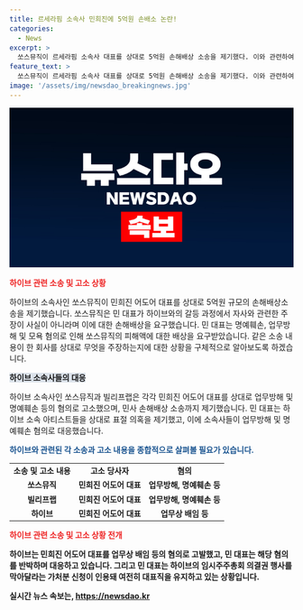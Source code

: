 ```yaml
---
title: 르세라핌 소속사 민희진에 5억원 손배소 논란!
categories:
  - News
excerpt: >
  쏘스뮤직이 르세라핌 소속사 대표를 상대로 5억원 손해배상 소송을 제기했다. 이와 관련하여 쏘스뮤직은 모회사 하이브와의 갈등으로 명예훼손 및 업무방해로 인한 피해를 주장하고 있다. 민희진 대표는 하이브와의 갈등에서 뉴진스(하이브의 걸그룹) 데뷔 약속을 어겼다며 이를 주장했고, 르세라핌 멤버들을 방치했다고 주장했다. 이에 하이브 레이블 빌리프랩 역시 표절 의혹을 이유로 소송을 진행하고 있다.
feature_text: >
  쏘스뮤직이 르세라핌 소속사 대표를 상대로 5억원 손해배상 소송을 제기했다. 이와 관련하여 쏘스뮤직은 모회사 하이브와의 갈등으로 명예훼손 및 업무방해로 인한 피해를 주장하고 있다. 민희진 대표는 하이브와의 갈등에서 뉴진스(하이브의 걸그룹) 데뷔 약속을 어겼다며 이를 주장했고, 르세라핌 멤버들을 방치했다고 주장했다. 이에 하이브 레이블 빌리프랩 역시 표절 의혹을 이유로 소송을 진행하고 있다.
image: '/assets/img/newsdao_breakingnews.jpg'
---
```


<p><img src="/assets/img/newsdao_breakingnews.jpg" alt="cryptoinkorea 속보" /></p>

<p><b><span style="color: #ee2323;">하이브 관련 소송 및 고소 상황</span></b></p>

<p>하이브의 소속사인 쏘스뮤직이 민희진 어도어 대표를 상대로 5억원 규모의 손해배상소송을 제기했습니다. 쏘스뮤직은 민 대표가 하이브와의 갈등 과정에서 자사와 관련한 주장이 사실이 아니라며 이에 대한 손해배상을 요구했습니다. 민 대표는 명예훼손, 업무방해 및 모욕 혐의로 인해 쏘스뮤직의 피해액에 대한 배상을 요구받았습니다. 같은 소송 내용이 한 회사를 상대로 무엇을 주장하는지에 대한 상황을 구체적으로 알아보도록 하겠습니다.</p>

<p><b><span style="background-color: #21538527;">하이브 소속사들의 대응</span></b></p>

<p>하이브 소속사인 쏘스뮤직과 빌리프랩은 각각 민희진 어도어 대표를 상대로 업무방해 및 명예훼손 등의 혐의로 고소했으며, 민사 손해배상 소송까지 제기했습니다. 민 대표는 하이브 소속 아티스트들을 상대로 표절 의혹을 제기했고, 이에 소속사들이 업무방해 및 명예훼손 혐의로 대응했습니다.</p>

<p><b><span style="color: #1a5490;">하이브와 관련된 각 소송과 고소 내용을 종합적으로 살펴볼 필요가 있습니다.</span><b></p>

<table>
  <tr>
    <td style="text-align: center; height: 17px;"><b>소송 및 고소 내용</b></td>
    <td style="text-align: center; height: 17px;"><b>고소 당사자</b></td>
    <td style="text-align: center; height: 17px;"><b>혐의</b></td>
  </tr>
  <tr>
    <td style="text-align: center; height: 17px;">쏘스뮤직</b></td>
    <td style="text-align: center; height: 17px;"><b>민희진 어도어 대표</b></td>
    <td style="text-align: center; height: 17px;"><b>업무방해, 명예훼손 등</b></td>
  </tr>
  <tr>
    <td style="text-align: center; height: 17px;"><b>빌리프랩</b></td>
    <td style="text-align: center; height: 17px;"><b>민희진 어도어 대표</b></td>
    <td style="text-align: center; height: 17px;"><b>업무방해, 명예훼손 등</b></td>
  </tr>
  <tr>
    <td style="text-align: center; height: 17px;"><b>하이브</b></td>
    <td style="text-align: center; height: 17px;"><b>민희진 어도어 대표</b></td>
    <td style="text-align: center; height: 17px;"><b>업무상 배임 등</b></td>
  </tr>
</table>

<p><b><span style="color: #ee2323;">하이브 관련 소송 및 고소 상황 전개</span></b></p>

<p>하이브는 민희진 어도어 대표를 업무상 배임 등의 혐의로 고발했고, 민 대표는 해당 혐의를 반박하며 대응하고 있습니다. 그리고 민 대표는 하이브의 임시주주총회 의결권 행사를 막아달라는 가처분 신청이 인용돼 여전히 대표직을 유지하고 있는 상황입니다.</p>

<p data-ke-size="size16"></p>
실시간 뉴스 속보는, <a href="https://newsdao.kr" rel="dofollow">https://newsdao.kr</a>


